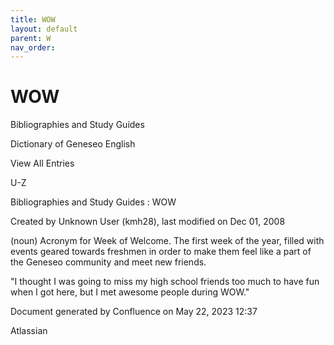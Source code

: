 ```yaml
---
title: WOW
layout: default
parent: W
nav_order:
---
```


# WOW

Bibliographies and Study Guides

Dictionary of Geneseo English

View All Entries

U-Z

Bibliographies and Study Guides : WOW

Created by  Unknown User (kmh28), last modified on Dec 01, 2008

(noun) Acronym for Week of Welcome. The first week of the year, filled with events geared towards freshmen in order to make them feel like a part of the Geneseo community and meet new friends.

&quot;I thought I was going to miss my high school friends too much to have fun when I got here, but I met awesome people during WOW.&quot; 

Document generated by Confluence on May 22, 2023 12:37

Atlassian
